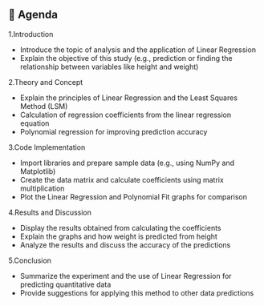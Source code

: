## 📝 Agenda

1.Introduction
- Introduce the topic of analysis and the application of Linear Regression
- Explain the objective of this study (e.g., prediction or finding the relationship between variables like height and weight)

2.Theory and Concept
- Explain the principles of Linear Regression and the Least Squares Method (LSM)
- Calculation of regression coefficients from the linear regression equation
- Polynomial regression for improving prediction accuracy

3.Code Implementation
- Import libraries and prepare sample data (e.g., using NumPy and Matplotlib)
- Create the data matrix and calculate coefficients using matrix multiplication
- Plot the Linear Regression and Polynomial Fit graphs for comparison

4.Results and Discussion
- Display the results obtained from calculating the coefficients
- Explain the graphs and how weight is predicted from height
- Analyze the results and discuss the accuracy of the predictions

5.Conclusion
- Summarize the experiment and the use of Linear Regression for predicting quantitative data
- Provide suggestions for applying this method to other data predictions
